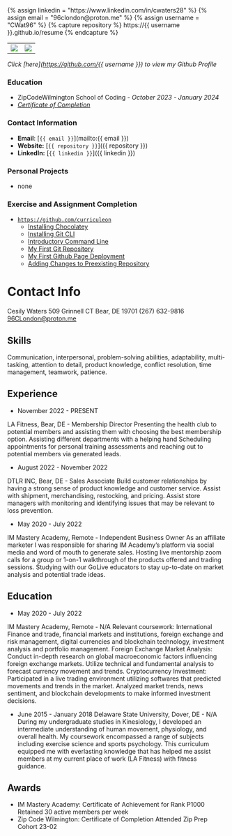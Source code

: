 <link rel="stylesheet" type="text/css" media="all" href="./assets/css/my-style.css" />
{% assign linkedin = "https://www.linkedin.com/in/cwaters28" %}
{% assign email    = "96clondon@proton.me" %}
{% assign username = "CWat96" %}
{% capture repository %}
    https://{{ username }}.github.io/resume
{% endcapture %}

<table>
   <tr>
      <td>
         <img src="https://github-readme-stats.vercel.app/api?username={{ username }}&show_icons=true&theme=dracula">         
      </td>
      <td>
         <img src="https://github-readme-stats.vercel.app/api/top-langs/?username={{ username }}&layout=compact&theme=dracula&hide=roff,tsql,c">
      </td>
   </tr>
</table>



_Click [here](https://github.com/{{ username }}) to view my Github Profile_


### Education
* ZipCodeWilmington School of Coding - _October 2023 - January 2024_
* _[Certificate of Completion](./bachelors-degree.pdf)_


### Contact Information
* **Email**: [`{{ email }}`](mailto:{{ email }})
* **Website:** [`{{ repository }}`]({{ repository }})
* **LinkedIn:** [`{{ linkedin }}`]({{ linkedin }})

### Personal Projects
* none

### Exercise and Assignment Completion
* [`https://github.com/curriculeon`](https://github.com/curriculeon)
    * [Installing Chocolatey](https://curriculeon.github.io/Curriculeon/lectures/terminal/dos/install-chocolatey/content.html)
    * [Installing Git CLI](https://curriculeon.github.io/Curriculeon/lectures/version-control-systems/git/installation/content.html)
    * [Introductory Command Line](https://curriculeon.github.io/Curriculeon/lectures/terminal/dos/install-chocolatey/content.html)
    * [My First Git Repository](https://curriculeon.github.io/Curriculeon/lectures/version-control-systems/git/my-first-repository/content.html)
    * [My First Github Page Deployment](https://curriculeon.github.io/Curriculeon/lectures/version-control-systems/git/my-first-githubpage/content.html)
    * [Adding Changes to Preexisting Repository](https://curriculeon.github.io/Curriculeon/lectures/version-control-systems/git/add-change-to-preexisting-repo/content.html)

# Contact Info
Cesily Waters
509 Grinnell CT
Bear, DE 19701
(267) 632-9816
96CLondon@proton.me
## Skills
Communication, interpersonal, problem-solving abilities, adaptability, multi-tasking, attention to detail, product knowledge, conflict resolution, time management, teamwork, patience. 
## Experience
* November  2022 - PRESENT




LA Fitness, Bear, DE - Membership Director 
Presenting the health club to potential members and assisting them with choosing the best membership option. 
Assisting different departments with a helping hand
Scheduling appointments for personal training assessments and reaching out to potential members via generated leads. 
* August  2022 - November  2022




DTLR INC, Bear, DE - Sales Associate 
Build customer relationships by having a strong sense of product knowledge and customer service.
Assist with shipment, merchandising, restocking, and pricing. 
Assist store managers with monitoring and identifying issues that may be relevant to loss prevention.
* May  2020 - July 2022




IM Mastery Academy, Remote - Independent Business Owner 
As an affiliate marketer I was responsible for sharing IM Academy’s platform via social media and word of mouth to generate sales. 
Hosting live mentorship zoom calls for a group or 1-on-1 walkthrough of the products offered and trading sessions.
Studying with our GoLive educators to stay up-to-date on market analysis and potential trade ideas. 
## Education
* May  2020 - July 2022 




IM Mastery Academy, Remote - N/A
Relevant coursework: International Finance and trade, financial markets and institutions, foreign exchange and risk management, digital currencies and blockchain technology, investment analysis and portfolio management. 
Foreign Exchange Market Analysis:
Conduct in-depth research on global macroeconomic factors influencing foreign exchange markets. Utilize technical and fundamental analysis to forecast currency movement and trends. 
Cryptocurrency Investment:
Participated in a live trading environment utilizing softwares that predicted movements and trends in the market. Analyzed market trends, news sentiment, and blockchain developments to make informed investment decisions. 
* June  2015 - January  2018 
Delaware State University, Dover, DE - N/A
During my undergraduate studies in Kinesiology, I developed an intermediate understanding of human movement, physiology, and overall health. My coursework encompassed a range of subjects including exercise science and sports psychology. This curriculum equipped me with everlasting knowledge that has helped me assist members at my current place of work (LA Fitness) with fitness guidance. 
## Awards
* IM Mastery Academy: Certificate of Achievement for Rank P1000
Retained 30 active members per week
* Zip Code Wilmington: Certificate of Completion
Attended Zip Prep Cohort 23-02
